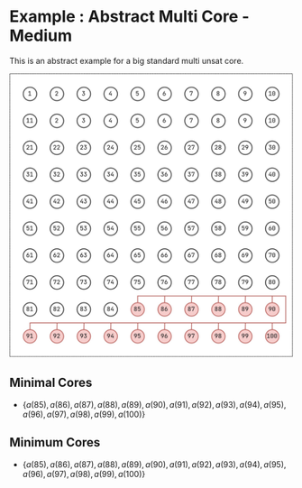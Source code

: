 # Example : Abstract Multi Core - Medium

This is an abstract example for a big standard multi unsat core.

![](abstract_multi_core_big.jpg)

## Minimal Cores

+ $\lbrace a(85), a(86), a(87), a(88), a(89), a(90), a(91), a(92), a(93), a(94), a(95), a(96), a(97), a(98), a(99), a(100) \rbrace$

## Minimum Cores

+ $\lbrace a(85), a(86), a(87), a(88), a(89), a(90), a(91), a(92), a(93), a(94), a(95), a(96), a(97), a(98), a(99), a(100) \rbrace$

